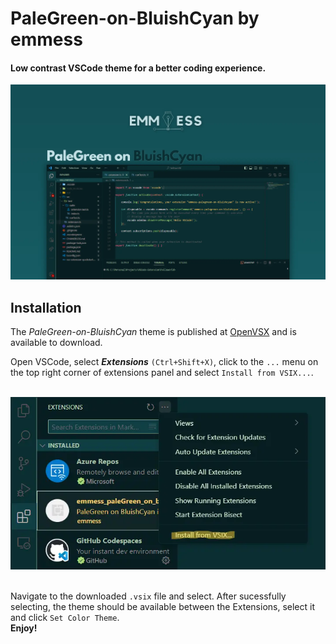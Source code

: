 # PaleGreen-on-BluishCyan by emmess

#### Low contrast VSCode theme for a better coding experience.

<p align="center">
  <a href="https://github.com/mihocsaszilard/emmess-palegreen-on-bluishcyan/blob/master/assets/banner2.webp" target="_BLANK">
    <img alt="Screenshot" src="https://github.com/mihocsaszilard/emmess-palegreen-on-bluishcyan/blob/master/assets/banner2.webp">
  </a>
</p>

## Installation 
The *PaleGreen-on-BluishCyan* theme is published at [OpenVSX](https://open-vsx.org/extension/emmess/emmess-palegreen-on-bluishcyan) and is available to download.

Open VSCode, select ***Extensions*** `(Ctrl+Shift+X)`, click to the `...` menu on the top right corner of extensions panel and select `Install from VSIX...`. <br><br>

<p align="center">
  <a href="https://github.com/mihocsaszilard/emmess-palegreen-on-bluishcyan/blob/master/assets/install.webp" target="_BLANK">
    <img alt="Install" src="https://github.com/mihocsaszilard/emmess-palegreen-on-bluishcyan/blob/master/assets/install.webp">
  </a>
</p>

<br>
Navigate to the downloaded <code>.vsix</code> file and select. After sucessfully selecting, the theme should be available between the Extensions, select it and click <code>Set Color Theme</code>.
<br>
<b>Enjoy!</b>
